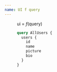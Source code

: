 ```yaml
---
name: UI f query
---
```


<figure class="sl-theme-dark">
<figcaption flex column center>

ui = _f_(query)

</figcaption>

<dl id="query-to-data" reveal>
  <dt>

  ```graphql
  query AllUsers {
    users {
      id
      name
      picture
      bio
    }
  }
  ```

  </dt>

  <dd reveal>
  <sl-card class="fake-user" style="--b: 0.6">
    <sl-skeleton class="avatar"></sl-skeleton>
    <sl-skeleton class="name"></sl-skeleton>
    <sl-skeleton></sl-skeleton>
    <sl-skeleton></sl-skeleton>
    <sl-skeleton></sl-skeleton>
  </sl-card>

  <sl-card class="fake-user" style="--a: 0.7; --b: 0.9">
    <sl-skeleton class="avatar"></sl-skeleton>
    <sl-skeleton class="name"></sl-skeleton>
    <sl-skeleton></sl-skeleton>
    <sl-skeleton></sl-skeleton>
    <sl-skeleton></sl-skeleton>
  </sl-card>

  <sl-card class="fake-user" style="--a: 0.9; --b: 0.8">
    <sl-skeleton class="avatar"></sl-skeleton>
    <sl-skeleton class="name"></sl-skeleton>
    <sl-skeleton></sl-skeleton>
    <sl-skeleton></sl-skeleton>
    <sl-skeleton></sl-skeleton>
  </sl-card>
  </dd>

</dl>
</figure>
